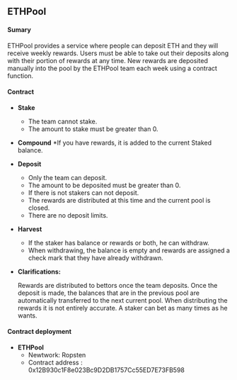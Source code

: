 ## ETHPool

#### Sumary
ETHPool provides a service where people can deposit ETH and they will receive weekly rewards. Users must be able to take out their deposits along with their portion of rewards at any time. New rewards are deposited manually into the pool by the ETHPool team each week using a contract function.

#### Contract

* **Stake**
    * The team cannot stake.
    * The amount to stake must be greater than 0.

* **Compound**
    *If you have rewards, it is added to the current Staked balance.

* **Deposit**
    * Only the team can deposit.
    * The amount to be deposited must be greater than 0.
    * If there is not stakers can not deposit.
    * The rewards are distributed at this time and the current pool is closed.
    * There are no deposit limits.

* **Harvest**
    * If the staker has balance or rewards or both, he can withdraw.
    * When withdrawing, the balance is empty and rewards are assigned a check mark that they have already withdrawn.

* **Clarifications:**

    Rewards are distributed to bettors once the team deposits. 
    Once the deposit is made, the balances that are in the previous pool are automatically transferred to the next current pool.
    When distributing the rewards it is not entirely accurate.
    A staker can bet as many times as he wants.


#### Contract deployment
 * **ETHPool**
    * Newtwork: Ropsten 
    * Contract address : 0x12B930c1F8e023Bc9D2DB1757Cc55ED7E73FB598 